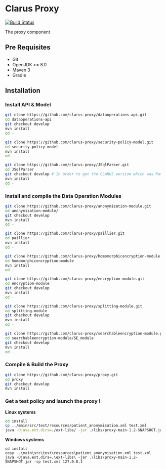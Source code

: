 # Clarus Proxy
[![Build Status](https://travis-ci.org/clarus-proxy/proxy.svg?branch=master)](https://travis-ci.org/clarus-proxy/proxy)

The proxy component

## Pre Requisites

* Git
* OpenJDK >= 8.0
* Maven 3
* Gradle

## Installation

### Install API & Model

```bash
git clone https://github.com/clarus-proxy/dataoperations-api.git
cd dataoperations-api
git checkout develop
mvn install
cd -
```

```bash
git clone https://github.com/clarus-proxy/security-policy-model.git
cd security-policy-model
mvn install
cd -
```

```bash
git clone https://github.com/clarus-proxy/JSqlParser.git
cd JSqlParser
git checkout develop # In order to get the CLARUS version which was Patched
mvn install
cd -
```

### Install and compile the Data Operation Modules

```bash
git clone https://github.com/clarus-proxy/anonymization-module.git
cd anonymization-module/
git checkout develop
mvn install
cd -
```

```bash
git clone https://github.com/clarus-proxy/paillier.git
cd paillier
mvn install
cd -
```

```bash
git clone https://github.com/clarus-proxy/homomorphicencryption-module.git
cd homomorphicencryption-module
mvn install
cd -
```

```bash
git clone https://github.com/clarus-proxy/encryption-module.git
cd encryption-module
git checkout develop
mvn install
cd -
```

```bash
git clone https://github.com/clarus-proxy/splitting-module.git
cd splitting-module
git checkout develop
mvn install
cd -
```

```bash
git clone https://github.com/clarus-proxy/searchableencryption-module.git
cd searchableencryption-module/SE_module
git checkout develop
mvn install
cd -
```

### Compile & Build the Proxy

```bash
git clone https://github.com/clarus-proxy/proxy.git
cd proxy
git checkout develop
mvn install
```

### Get a test policy and launch the proxy !

__Linux systems__

```bash
cd install
cp ../main/src/test/resources/patient_anonymisation.xml test.xml
java -Djava.ext.dirs=./ext-libs/ -jar ./libs/proxy-main-1.2-SNAPSHOT.jar -sp test.xml 127.0.0.1
```

__Windows systems__

```batch
cd install
copy ..\main\src\test\resources\patient_anonymisation.xml test.xml
java -Djava.ext.dirs=.\ext-libs\ -jar .\libs\proxy-main-1.2-SNAPSHOT.jar -sp test.xml 127.0.0.1
```
